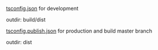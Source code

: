 [tsconfig.json](./tsconfig.json) for development

outdir: build/dist

[tsconfig.publish.json](./tsconfig.publish.json) for production and build master branch

outdir: dist